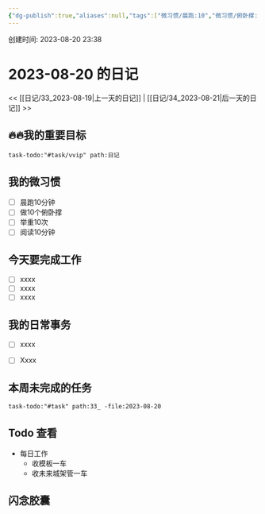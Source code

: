 ```yaml
---
{"dg-publish":true,"aliases":null,"tags":["微习惯/晨跑:10","微习惯/俯卧撑:10","微习惯/举重:10","微习惯/阅读:10","task/重要又紧急","task/紧急不重要","task/重要不紧急"],"title":"33_2023-08-20","permalink":"//33-2023-08-20/","dgPassFrontmatter":true,"noteIcon":""}
---
```



 创建时间: 2023-08-20 23:38  
# 2023-08-20 的日记
<< [[日记/33_2023-08-19\|上一天的日记]] | [[日记/34_2023-08-21\|后一天的日记]] >>

## 🔥🔥我的重要目标
```query
task-todo:"#task/vvip" path:日记
```

## 我的微习惯
- [ ] 晨跑10分钟
- [ ] 做10个俯卧撑
- [ ] 举重10次
- [ ] 阅读10分钟

## 今天要完成工作
- [ ] xxxx
- [ ] xxxx
- [ ] xxxx

## 我的日常事务
- [ ] xxxx 
- [ ] Xxxx 


## 本周未完成的任务
```query
task-todo:"#task" path:33_ -file:2023-08-20
```

## Todo 查看


* 每日工作
    * 收模板一车 
    * 收未来城架管一车 



## 闪念胶囊